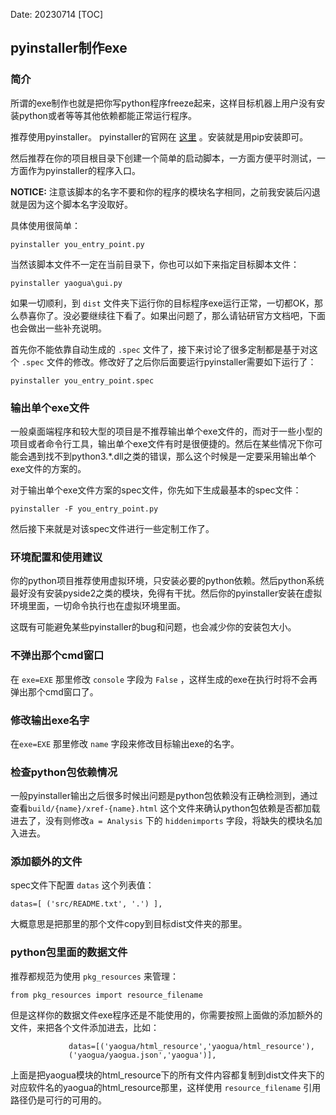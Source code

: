 Date: 20230714
[TOC]

## pyinstaller制作exe

### 简介

所谓的exe制作也就是把你写python程序freeze起来，这样目标机器上用户没有安装python或者等等其他依赖都能正常运行程序。

推荐使用pyinstaller。 pyinstaller的官网在 [这里](http://www.pyinstaller.org/) 。安装就是用pip安装即可。

然后推荐在你的项目根目录下创建一个简单的启动脚本，一方面方便平时测试，一方面作为pyinstaller的程序入口。

**NOTICE:**  注意该脚本的名字不要和你的程序的模块名字相同，之前我安装后闪退就是因为这个脚本名字没取好。

具体使用很简单：

```text
pyinstaller you_entry_point.py
```

当然该脚本文件不一定在当前目录下，你也可以如下来指定目标脚本文件：

```
pyinstaller yaogua\gui.py
```

如果一切顺利，到 `dist` 文件夹下运行你的目标程序exe运行正常，一切都OK，那么恭喜你了。没必要继续往下看了。如果出问题了，那么请钻研官方文档吧，下面也会做出一些补充说明。

首先你不能依靠自动生成的 `.spec` 文件了，接下来讨论了很多定制都是基于对这个 `.spec` 文件的修改。修改好了之后你后面要运行pyinstaller需要如下运行了：

```text
pyinstaller you_entry_point.spec
```



### 输出单个exe文件

一般桌面端程序和较大型的项目是不推荐输出单个exe文件的，而对于一些小型的项目或者命令行工具，输出单个exe文件有时是很便捷的。然后在某些情况下你可能会遇到找不到python3.*.dll之类的错误，那么这个时候是一定要采用输出单个exe文件的方案的。

对于输出单个exe文件方案的spec文件，你先如下生成最基本的spec文件：

```
pyinstaller -F you_entry_point.py
```

然后接下来就是对该spec文件进行一些定制工作了。



### 环境配置和使用建议

你的python项目推荐使用虚拟环境，只安装必要的python依赖。然后python系统最好没有安装pyside2之类的模块，免得有干扰。然后你的pyinstaller安装在虚拟环境里面，一切命令执行也在虚拟环境里面。

这既有可能避免某些pyinstaller的bug和问题，也会减少你的安装包大小。

### 不弹出那个cmd窗口

在 `exe=EXE` 那里修改 `console` 字段为 `False` ，这样生成的exe在执行时将不会再弹出那个cmd窗口了。

### 修改输出exe名字

在`exe=EXE` 那里修改 `name` 字段来修改目标输出exe的名字。

### 检查python包依赖情况

一般pyinstaller输出之后很多时候出问题是python包依赖没有正确检测到，通过查看`build/{name}/xref-{name}.html` 这个文件来确认python包依赖是否都加载进去了，没有则修改`a = Analysis` 下的 `hiddenimports` 字段，将缺失的模块名加入进去。



### 添加额外的文件

spec文件下配置 `datas` 这个列表值：

```text
datas=[ ('src/README.txt', '.') ],
```

大概意思是把那里的那个文件copy到目标dist文件夹的那里。

### python包里面的数据文件

推荐都规范为使用 `pkg_resources` 来管理：

```
from pkg_resources import resource_filename
```

但是这样你的数据文件exe程序还是不能使用的，你需要按照上面做的添加额外的文件，来把各个文件添加进去，比如：

```
             datas=[('yaogua/html_resource','yaogua/html_resource'),
             ('yaogua/yaogua.json','yaogua')],
```

上面是把yaogua模块的html_resource下的所有文件内容都复制到dist文件夹下的对应软件名的yaogua的html_resource那里，这样使用 `resource_filename` 引用路径仍是可行的可用的。
